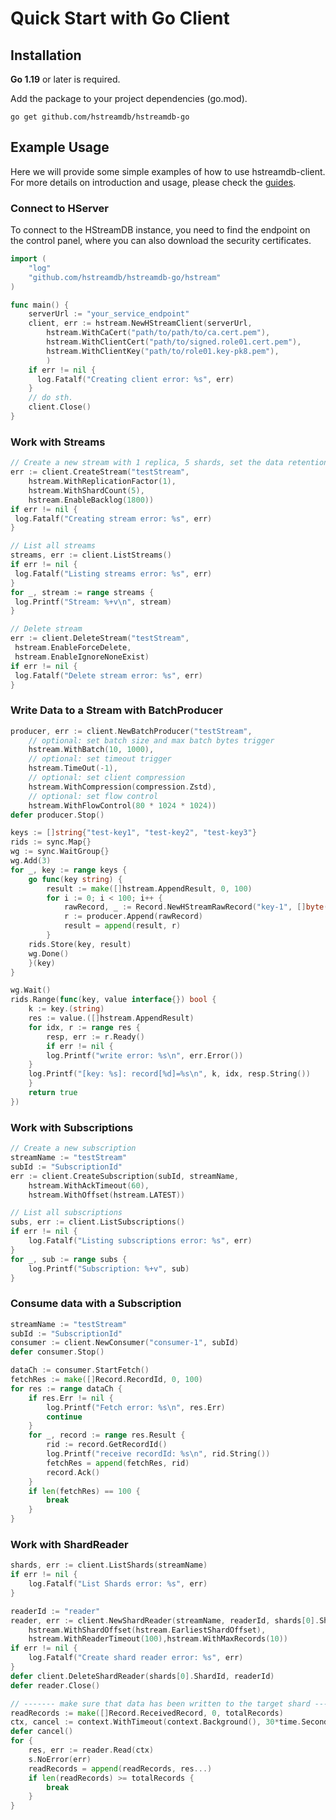 # Quick Start with Go Client

## Installation

**Go 1.19** or later is required.

Add the package to your project dependencies (go.mod).

```shell
go get github.com/hstreamdb/hstreamdb-go
```

## Example Usage

Here we will provide some simple examples of how to use hstreamdb-client. For more details on introduction and usage, please check the [guides](https://hstream.io/docs/en/latest/guides/write.html).

### Connect to HServer

To connect to the HStreamDB instance, you need to find the endpoint on the control panel, where you can also download the security certificates.

```go
import (
    "log"
    "github.com/hstreamdb/hstreamdb-go/hstream"
)

func main() {
    serverUrl := "your_service_endpoint"
    client, err := hstream.NewHStreamClient(serverUrl,
        hstream.WithCaCert("path/to/path/to/ca.cert.pem"),
        hstream.WithClientCert("path/to/signed.role01.cert.pem"),
        hstream.WithClientKey("path/to/role01.key-pk8.pem"),
        )
    if err != nil {
      log.Fatalf("Creating client error: %s", err)
    }
    // do sth.
    client.Close()
}
```

### Work with Streams

```go
// Create a new stream with 1 replica, 5 shards, set the data retention to 1800s.
err := client.CreateStream("testStream",
    hstream.WithReplicationFactor(1),
    hstream.WithShardCount(5),
    hstream.EnableBacklog(1800))
if err != nil {
 log.Fatalf("Creating stream error: %s", err)
}

// List all streams
streams, err := client.ListStreams()
if err != nil {
 log.Fatalf("Listing streams error: %s", err)
}
for _, stream := range streams {
 log.Printf("Stream: %+v\n", stream)
}

// Delete stream
err := client.DeleteStream("testStream",
 hstream.EnableForceDelete,
 hstream.EnableIgnoreNoneExist)
if err != nil {
 log.Fatalf("Delete stream error: %s", err)
}
```

### Write Data to a Stream with BatchProducer

```go
producer, err := client.NewBatchProducer("testStream",
    // optional: set batch size and max batch bytes trigger
    hstream.WithBatch(10, 1000),
    // optional: set timeout trigger
    hstream.TimeOut(-1),
    // optional: set client compression
    hstream.WithCompression(compression.Zstd),
    // optional: set flow control
    hstream.WithFlowControl(80 * 1024 * 1024))
defer producer.Stop()

keys := []string{"test-key1", "test-key2", "test-key3"}
rids := sync.Map{}
wg := sync.WaitGroup{}
wg.Add(3)
for _, key := range keys {
    go func(key string) {
        result := make([]hstream.AppendResult, 0, 100)
        for i := 0; i < 100; i++ {
            rawRecord, _ := Record.NewHStreamRawRecord("key-1", []byte(fmt.Sprintf("test-value-%s-%d", key, i)))
            r := producer.Append(rawRecord)
            result = append(result, r)
        }
    rids.Store(key, result)
    wg.Done()
    }(key)
}

wg.Wait()
rids.Range(func(key, value interface{}) bool {
    k := key.(string)
    res := value.([]hstream.AppendResult)
    for idx, r := range res {
        resp, err := r.Ready()
        if err != nil {
        log.Printf("write error: %s\n", err.Error())
    }
    log.Printf("[key: %s]: record[%d]=%s\n", k, idx, resp.String())
    }
    return true
})
```

### Work with Subscriptions

```go
// Create a new subscription
streamName := "testStream"
subId := "SubscriptionId"
err := client.CreateSubscription(subId, streamName,
    hstream.WithAckTimeout(60),
    hstream.WithOffset(hstream.LATEST))

// List all subscriptions
subs, err := client.ListSubscriptions()
if err != nil {
    log.Fatalf("Listing subscriptions error: %s", err)
}
for _, sub := range subs {
    log.Printf("Subscription: %+v", sub)
}
```

### Consume data with a Subscription

```go
streamName := "testStream"
subId := "SubscriptionId"
consumer := client.NewConsumer("consumer-1", subId)
defer consumer.Stop()

dataCh := consumer.StartFetch()
fetchRes := make([]Record.RecordId, 0, 100)
for res := range dataCh {
    if res.Err != nil {
        log.Printf("Fetch error: %s\n", res.Err)
        continue
    }
    for _, record := range res.Result {
        rid := record.GetRecordId()
        log.Printf("receive recordId: %s\n", rid.String())
        fetchRes = append(fetchRes, rid)
        record.Ack()
    }
    if len(fetchRes) == 100 {
        break
    }
}
```

### Work with ShardReader

```go
shards, err := client.ListShards(streamName)
if err != nil {
    log.Fatalf("List Shards error: %s", err)
}

readerId := "reader"
reader, err := client.NewShardReader(streamName, readerId, shards[0].ShardId,
    hstream.WithShardOffset(hstream.EarliestShardOffset),
    hstream.WithReaderTimeout(100),hstream.WithMaxRecords(10))
if err != nil {
    log.Fatalf("Create shard reader error: %s", err)
}
defer client.DeleteShardReader(shards[0].ShardId, readerId)
defer reader.Close()

// ------- make sure that data has been written to the target shard ------
readRecords := make([]Record.ReceivedRecord, 0, totalRecords)
ctx, cancel := context.WithTimeout(context.Background(), 30*time.Second)
defer cancel()
for {
    res, err := reader.Read(ctx)
    s.NoError(err)
    readRecords = append(readRecords, res...)
    if len(readRecords) >= totalRecords {
        break
    }
}
```
